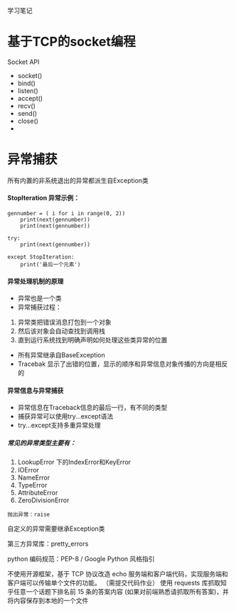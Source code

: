 学习笔记

# 基于TCP的socket编程
Socket API
- socket()
- bind()
- listen()
- accept()
- recv()
- send()
- close()
- 
# 异常捕获

所有内置的非系统退出的异常都派生自Exception类

#### StopIteration 异常示例：

```
gennumber = ( i for i in range(0, 2))
    print(next(gennumber))
    print(next(gennumber))
    
try:
    print(next(gennumber))
    
except StopIteration:
    print('最后一个元素')
```

#### 异常处理机制的原理

- 异常也是一个类
- 异常捕获过程：

1. 异常类把错误消息打包到一个对象
2. 然后该对象会自动查找到调用栈
3. 直到运行系统找到明确声明如何处理这些类异常的位置

- 所有异常继承自BaseException
- Tracebak 显示了出错的位置，显示的顺序和异常信息对象传播的方向是相反的


#### 异常信息与异常捕获
- 异常信息在Traceback信息的最后一行，有不同的类型
- 捕获异常可以使用try...except语法
- try...except支持多重异常处理

##### 常见的异常类型主要有：
1. LookupError 下的IndexError和KeyError
2. IOError
3. NameError
4. TypeError
5. AttributeError
6. ZeroDivisionError



```
抛出异常：raise 
```
自定义的异常需要继承Exception类

第三方异常库：pretty_errors

python 编码规范：PEP-8 / Google Python 风格指引

不使用开源框架，基于 TCP 协议改造 echo 服务端和客户端代码，实现服务端和客户端可以传输单个文件的功能。
（需提交代码作业）
使用 requests 库抓取知乎任意一个话题下排名前 15 条的答案内容 (如果对前端熟悉请抓取所有答案)，并将内容保存到本地的一个文件